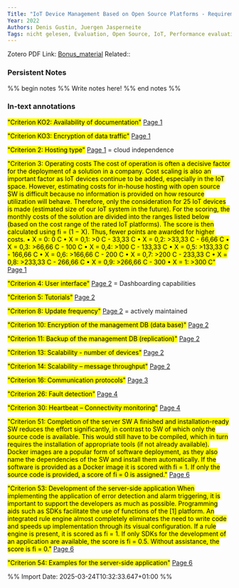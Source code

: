 ```yaml
---
Title: "IoT Device Management Based on Open Source Platforms - Requirements Analysis and Evaluation" 
Year: 2022 
Authors: Denis Gustin, Juergen Jasperneite 
Tags: nicht gelesen, Evaluation, Open Source, IoT, Performance evaluation, Smart cities, Adaptation models, Costs, Device Management, Internet of Things, Local government, Platforms, Rating System, Requirements Analysis, Roads
---
```

Zotero PDF Link: [Bonus_material](zotero://select/library/items/EHIWGCAP) 
Related::  

### Persistent Notes 
%% begin notes %% 
Write notes here! 
 %% end notes %% 

### In-text annotations 

 <mark class="hltr-yellow">"Criterion KO2: Availability of documentation"</mark> [Page 1](zotero://open-pdf/library/items/EHIWGCAP?page=1&annotation=6PUANHU8) 
 
 
 <mark class="hltr-yellow">"Criterion KO3: Encryption of data traffic"</mark> [Page 1](zotero://open-pdf/library/items/EHIWGCAP?page=1&annotation=XUJTPBEK) 
 
 
 <mark class="hltr-yellow">"Criterion 2: Hosting type"</mark> [Page 1](zotero://open-pdf/library/items/EHIWGCAP?page=1&annotation=HRH2DTFI) 
 = cloud independence
 
 
 <mark class="hltr-yellow">"Criterion 3: Operating costs  The cost of operation is often a decisive factor for the deployment of a solution in a company. Cost scaling is also an important factor as IoT devices continue to be added, especially in the IoT space. However, estimating costs for in-house hosting with open source SW is difficult because no information is provided on how resource utilization will behave. Therefore, only the consideration for 25 IoT devices is made (estimated size of our IoT system in the future). For the scoring, the monthly costs of the solution are divided into the ranges listed below (based on the cost range of the rated IoT platforms). The score is then calculated using fi = (1 − X). Thus, fewer points are awarded for higher costs.  • X = 0: 0 C • X = 0,1: >0 C - 33,33 C • X = 0,2: >33,33 C - 66,66 C • X = 0,3: >66,66 C - 100 C • X = 0,4: >100 C - 133,33 C • X = 0,5: >133,33 C - 166,66 C • X = 0,6: >166,66 C - 200 C • X = 0,7: >200 C - 233,33 C • X = 0,8: >233,33 C - 266,66 C • X = 0,9: >266,66 C - 300 • X = 1: >300 C"</mark> [Page 1](zotero://open-pdf/library/items/EHIWGCAP?page=1&annotation=44SRJ5S5) 
 
 
 <mark class="hltr-yellow">"Criterion 4: User interface"</mark> [Page 2](zotero://open-pdf/library/items/EHIWGCAP?page=2&annotation=5GZHSZXE) 
 = Dashboarding capabilities
 
 
 <mark class="hltr-yellow">"Criterion 5: Tutorials"</mark> [Page 2](zotero://open-pdf/library/items/EHIWGCAP?page=2&annotation=RFUS3D3X) 
 
 
 <mark class="hltr-yellow">"Criterion 8: Update frequency"</mark> [Page 2](zotero://open-pdf/library/items/EHIWGCAP?page=2&annotation=A6CRSAML) 
 = actively maintained
 
 <mark class="hltr-yellow">"Criterion 10: Encryption of the management DB (data base)"</mark> [Page 2](zotero://open-pdf/library/items/EHIWGCAP?page=2&annotation=DXJLLRTX) 
 
 
 <mark class="hltr-yellow">"Criterion 11: Backup of the management DB (replication)"</mark> [Page 2](zotero://open-pdf/library/items/EHIWGCAP?page=2&annotation=LSCM4P7C) 
 
 
 <mark class="hltr-yellow">"Criterion 13: Scalability - number of devices"</mark> [Page 2](zotero://open-pdf/library/items/EHIWGCAP?page=2&annotation=EW6DH27J) 
 
 
 <mark class="hltr-yellow">"Criterion 14: Scalability – message throughput"</mark> [Page 2](zotero://open-pdf/library/items/EHIWGCAP?page=2&annotation=L9DN99FK) 
 
 
 <mark class="hltr-yellow">"Criterion 16: Communication protocols"</mark> [Page 3](zotero://open-pdf/library/items/EHIWGCAP?page=3&annotation=44V44FZV) 
 
 
 <mark class="hltr-yellow">"Criterion 26: Fault detection"</mark> [Page 4](zotero://open-pdf/library/items/EHIWGCAP?page=4&annotation=ZVBLVM7Q) 
 
 
 <mark class="hltr-yellow">"Criterion 30: Heartbeat – Connectivity monitoring"</mark> [Page 4](zotero://open-pdf/library/items/EHIWGCAP?page=4&annotation=QRXF7W7F) 
 
 
 <mark class="hltr-yellow">"Criterion 51: Completion of the server SW  A finished and installation-ready SW reduces the effort significantly, in contrast to SW of which only the source code is available. This would still have to be compiled, which in turn requires the installation of appropriate tools (if not already available). Docker images are a popular form of software deployment, as they also name the dependencies of the SW and install them automatically. If the software is provided as a Docker image it is scored with fi = 1. If only the source code is provided, a score of fi = 0 is assigned."</mark> [Page 6](zotero://open-pdf/library/items/EHIWGCAP?page=6&annotation=JSM22CH3) 
 
 
 <mark class="hltr-yellow">"Criterion 53: Development of the server-side application When implementing the application of error detection and alarm triggering, it is important to support the developers as much as possible. Programming aids such as SDKs facilitate the use of functions of the [1] platform. An integrated rule engine almost completely eliminates the need to write code and speeds up implementation through its visual configuration. If a rule engine is present, it is scored as fi = 1. If only SDKs for the development of an application are available, the score is fi = 0.5. Without assistance, the score is fi = 0."</mark> [Page 6](zotero://open-pdf/library/items/EHIWGCAP?page=6&annotation=H8F2JYX6) 
 
 
 <mark class="hltr-yellow">"Criterion 54: Examples for the server-side application"</mark> [Page 6](zotero://open-pdf/library/items/EHIWGCAP?page=6&annotation=L6S2DYTD) 
 
 


%% Import Date: 2025-03-24T10:32:33.647+01:00 %%
